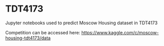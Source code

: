 # TDT4173
Jupyter notebooks used to predict Moscow Housing dataset in TDT4173

Competition can be accessed here: https://www.kaggle.com/c/moscow-housing-tdt4173/data
